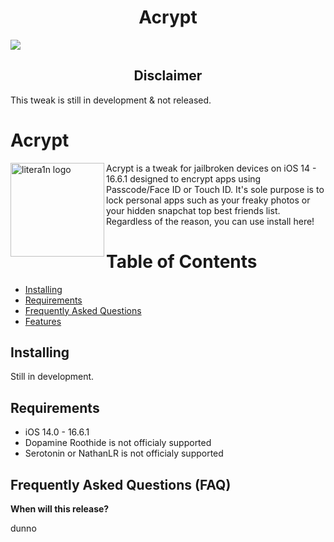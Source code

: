 <H1 align="center">Acrypt</H1>

<img src="https://github.com/oxytog/litera1n/blob/main/Customize%20your%20device%2C%20your%20way.png">


<H2 align="center">Disclaimer</H2>

This tweak is still in development & not released.


<H1 align="Introduction">Acrypt</H1>

<img src="https://github.com/oxytog/litera1n/blob/main/graphics/ai.png" align="left" width="150" height="150" alt="litera1n logo">

Acrypt is a tweak for jailbroken devices on iOS 14 - 16.6.1 designed to encrypt apps using Passcode/Face ID or Touch ID.
It's sole purpose is to lock personal apps such as your freaky photos or your hidden snapchat top best friends list. Regardless of the
reason, you can use install here!

# Table of Contents
- [Installing](#installing)
- [Requirements](#requirements)
- [Frequently Asked Questions](#frequently_asked_questions (faq))
- [Features](#features)
## Installing

Still in development.

## Requirements

- iOS 14.0 - 16.6.1
- Dopamine Roothide is not officialy supported
- Serotonin or NathanLR is not officialy supported


## Frequently Asked Questions (FAQ)

**When will this release?**

dunno

